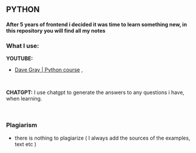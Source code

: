 ## PYTHON

#### After 5 years of frontend i decided it was time to learn something new, in this repository you will find all my notes

### What I use:

**YOUTUBE:**

- [Dave Gray | Python course](https://www.youtube.com/playlist?list=PL0Zuz27SZ-6MQri81d012LwP5jvFZ_scc) ,

<br>

**CHATGPT:** I use chatgpt to generate the answers to any questions i have, when learning.

<br>

### Plagiarism

- there is nothing to plagiarize ( I always add the sources of the examples, text etc )
